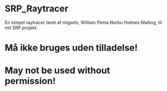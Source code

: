 # SRP_Raytracer
En simpel raytracer lavet af migselv, William Pema Norbu Holmes Malling, til mit SRP projekt.

# Må ikke bruges uden tilladelse!

# May not be used without permission!
